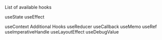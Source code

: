 List of available hooks

useState
useEffect

useContext
Additional Hooks
useReducer
useCallback
useMemo
useRef
useImperativeHandle
useLayoutEffect
useDebugValue